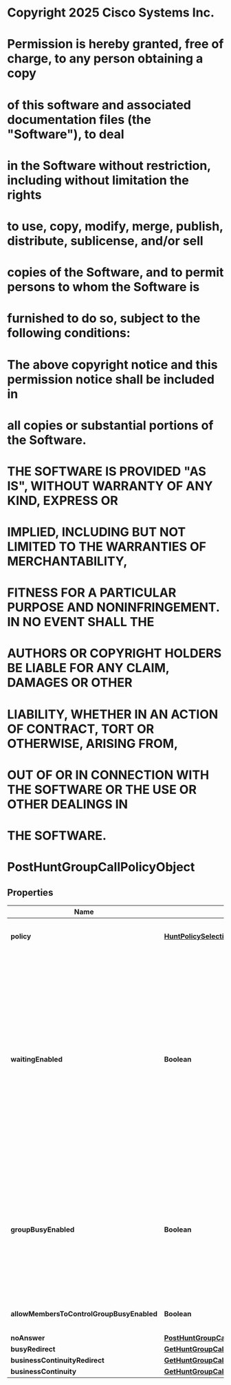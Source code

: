<!--  Copyright 2025 Cisco Systems Inc.

Permission is hereby granted, free of charge, to any person obtaining a copy
of this software and associated documentation files (the "Software"), to deal
in the Software without restriction, including without limitation the rights
to use, copy, modify, merge, publish, distribute, sublicense, and/or sell
copies of the Software, and to permit persons to whom the Software is
furnished to do so, subject to the following conditions:

The above copyright notice and this permission notice shall be included in
all copies or substantial portions of the Software.

THE SOFTWARE IS PROVIDED "AS IS", WITHOUT WARRANTY OF ANY KIND, EXPRESS OR
IMPLIED, INCLUDING BUT NOT LIMITED TO THE WARRANTIES OF MERCHANTABILITY,
FITNESS FOR A PARTICULAR PURPOSE AND NONINFRINGEMENT. IN NO EVENT SHALL THE
AUTHORS OR COPYRIGHT HOLDERS BE LIABLE FOR ANY CLAIM, DAMAGES OR OTHER
LIABILITY, WHETHER IN AN ACTION OF CONTRACT, TORT OR OTHERWISE, ARISING FROM,
OUT OF OR IN CONNECTION WITH THE SOFTWARE OR THE USE OR OTHER DEALINGS IN
THE SOFTWARE.-->
# Copyright 2025 Cisco Systems Inc.
#
# Permission is hereby granted, free of charge, to any person obtaining a copy
# of this software and associated documentation files (the "Software"), to deal
# in the Software without restriction, including without limitation the rights
# to use, copy, modify, merge, publish, distribute, sublicense, and/or sell
# copies of the Software, and to permit persons to whom the Software is
# furnished to do so, subject to the following conditions:
#
# The above copyright notice and this permission notice shall be included in
# all copies or substantial portions of the Software.
#
# THE SOFTWARE IS PROVIDED "AS IS", WITHOUT WARRANTY OF ANY KIND, EXPRESS OR
# IMPLIED, INCLUDING BUT NOT LIMITED TO THE WARRANTIES OF MERCHANTABILITY,
# FITNESS FOR A PARTICULAR PURPOSE AND NONINFRINGEMENT. IN NO EVENT SHALL THE
# AUTHORS OR COPYRIGHT HOLDERS BE LIABLE FOR ANY CLAIM, DAMAGES OR OTHER
# LIABILITY, WHETHER IN AN ACTION OF CONTRACT, TORT OR OTHERWISE, ARISING FROM,
# OUT OF OR IN CONNECTION WITH THE SOFTWARE OR THE USE OR OTHER DEALINGS IN
# THE SOFTWARE.



# PostHuntGroupCallPolicyObject


## Properties

| Name | Type | Description | Notes |
|------------ | ------------- | ------------- | -------------|
|**policy** | [**HuntPolicySelection**](HuntPolicySelection.md) | Call routing policy used to dispatch calls to agents. |  |
|**waitingEnabled** | **Boolean** | If &#x60;false&#x60;, then the option is treated as \&quot;Advance when busy\&quot;. The hunt group won&#39;t ring agents when they&#39;re on a call and advances to the next agent. If a hunt group agent has call waiting enabled and the call is advanced to them, the call waits until that hunt group agent isn&#39;t busy. |  [optional] |
|**groupBusyEnabled** | **Boolean** | If &#x60;true&#x60;, the hunt group busy status will be set to busy. All new calls will get busy treatment. If &#x60;busyRedirect&#x60; is enabled, the calls are routed to the destination specified in &#x60;busyRedirect&#x60;. |  [optional] |
|**allowMembersToControlGroupBusyEnabled** | **Boolean** | If true, agents can change the hunt group busy status. |  [optional] |
|**noAnswer** | [**PostHuntGroupCallPolicyObjectNoAnswer**](PostHuntGroupCallPolicyObjectNoAnswer.md) |  |  |
|**busyRedirect** | [**GetHuntGroupCallPolicyObjectBusyRedirect**](GetHuntGroupCallPolicyObjectBusyRedirect.md) |  |  [optional] |
|**businessContinuityRedirect** | [**GetHuntGroupCallPolicyObjectBusinessContinuityRedirect**](GetHuntGroupCallPolicyObjectBusinessContinuityRedirect.md) |  |  [optional] |
|**businessContinuity** | [**GetHuntGroupCallPolicyObjectBusinessContinuity**](GetHuntGroupCallPolicyObjectBusinessContinuity.md) |  |  |



